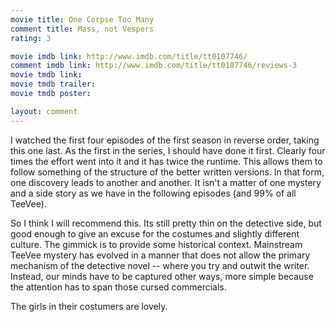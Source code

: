 ```yaml
---
movie title: One Corpse Too Many
comment title: Mass, not Vespers
rating: 3

movie imdb link: http://www.imdb.com/title/tt0107746/
comment imdb link: http://www.imdb.com/title/tt0107746/reviews-3
movie tmdb link: 
movie tmdb trailer: 
movie tmdb poster: 

layout: comment
---
```


I watched the first four episodes of the first season in reverse order, taking this one last. As the first in the series, I should have done it first. Clearly four times the effort went into it and it has twice the runtime. This allows them to follow something of the structure of the better written versions. In that form, one discovery leads to another and another. It isn't a matter of one mystery and a side story as we have in the following episodes (and 99% of all TeeVee).

So I think I will recommend this. Its still pretty thin on the detective side, but good enough to give an excuse for the costumes and slightly different culture. The gimmick is to provide some historical context. Mainstream TeeVee mystery has evolved in a manner that does not allow the primary mechanism of the detective novel -- where you try and outwit the writer. Instead, our minds have to be captured other ways, more simple because the attention has to span those cursed commercials. 

The girls in their costumers are lovely.